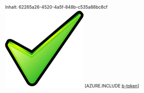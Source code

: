 Inhalt: 62265a26-4520-4a5f-848b-c535a88bc8cf![Bild](6205b8e8-d2c2-469f-9e8f-2b4d92bd87d3.png)
[AZURE.INCLUDE [b-token](3d232def-f4ac-4396-9b81-a35439bcd837.md)]
